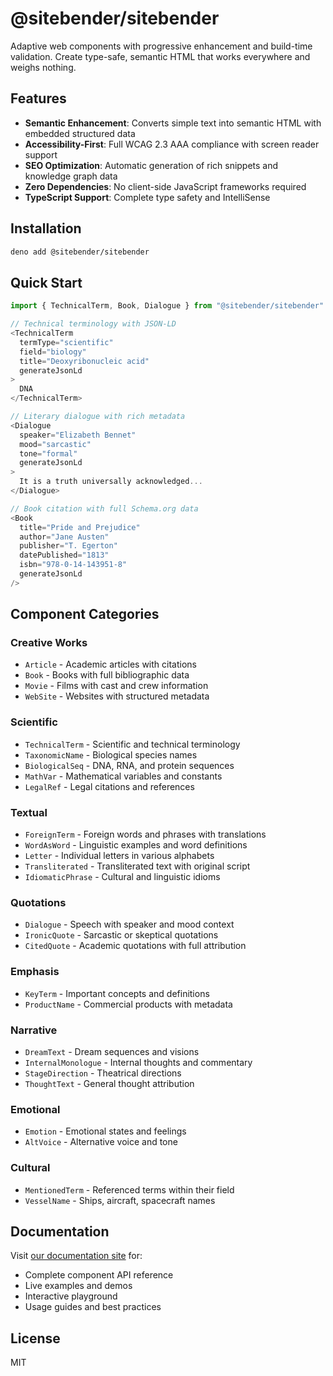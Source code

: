 # @sitebender/sitebender

Adaptive web components with progressive enhancement and build-time validation. Create type-safe, semantic HTML that works everywhere and weighs nothing.

## Features

- **Semantic Enhancement**: Converts simple text into semantic HTML with embedded structured data
- **Accessibility-First**: Full WCAG 2.3 AAA compliance with screen reader support
- **SEO Optimization**: Automatic generation of rich snippets and knowledge graph data
- **Zero Dependencies**: No client-side JavaScript frameworks required
- **TypeScript Support**: Complete type safety and IntelliSense

## Installation

```bash
deno add @sitebender/sitebender
```

## Quick Start

```typescript
import { TechnicalTerm, Book, Dialogue } from "@sitebender/sitebender"

// Technical terminology with JSON-LD
<TechnicalTerm 
  termType="scientific" 
  field="biology" 
  title="Deoxyribonucleic acid"
  generateJsonLd
>
  DNA
</TechnicalTerm>

// Literary dialogue with rich metadata
<Dialogue 
  speaker="Elizabeth Bennet" 
  mood="sarcastic" 
  tone="formal"
  generateJsonLd
>
  It is a truth universally acknowledged...
</Dialogue>

// Book citation with full Schema.org data
<Book 
  title="Pride and Prejudice"
  author="Jane Austen" 
  publisher="T. Egerton"
  datePublished="1813"
  isbn="978-0-14-143951-8"
  generateJsonLd
/>
```

## Component Categories

### Creative Works

- `Article` - Academic articles with citations
- `Book` - Books with full bibliographic data
- `Movie` - Films with cast and crew information
- `WebSite` - Websites with structured metadata

### Scientific

- `TechnicalTerm` - Scientific and technical terminology
- `TaxonomicName` - Biological species names
- `BiologicalSeq` - DNA, RNA, and protein sequences
- `MathVar` - Mathematical variables and constants
- `LegalRef` - Legal citations and references

### Textual

- `ForeignTerm` - Foreign words and phrases with translations
- `WordAsWord` - Linguistic examples and word definitions
- `Letter` - Individual letters in various alphabets
- `Transliterated` - Transliterated text with original script
- `IdiomaticPhrase` - Cultural and linguistic idioms

### Quotations

- `Dialogue` - Speech with speaker and mood context
- `IronicQuote` - Sarcastic or skeptical quotations
- `CitedQuote` - Academic quotations with full attribution

### Emphasis

- `KeyTerm` - Important concepts and definitions
- `ProductName` - Commercial products with metadata

### Narrative

- `DreamText` - Dream sequences and visions
- `InternalMonologue` - Internal thoughts and commentary
- `StageDirection` - Theatrical directions
- `ThoughtText` - General thought attribution

### Emotional

- `Emotion` - Emotional states and feelings
- `AltVoice` - Alternative voice and tone

### Cultural

- `MentionedTerm` - Referenced terms within their field
- `VesselName` - Ships, aircraft, spacecraft names

## Documentation

Visit [our documentation site](https://sitebender.deno.dev) for:

- Complete component API reference
- Live examples and demos
- Interactive playground
- Usage guides and best practices

## License

MIT

